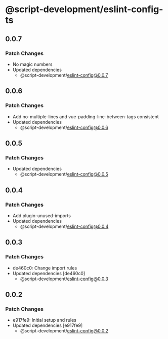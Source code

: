 # @script-development/eslint-config-ts

## 0.0.7

### Patch Changes

- No magic numbers
- Updated dependencies
  - @script-development/eslint-config@0.0.7

## 0.0.6

### Patch Changes

- Add no-multiple-lines and vue-padding-line-between-tags consistent
- Updated dependencies
  - @script-development/eslint-config@0.0.6

## 0.0.5

### Patch Changes

- Updated dependencies
  - @script-development/eslint-config@0.0.5

## 0.0.4

### Patch Changes

- Add plugin-unused-imports
- Updated dependencies
  - @script-development/eslint-config@0.0.4

## 0.0.3

### Patch Changes

- de460c0: Change import rules
- Updated dependencies [de460c0]
  - @script-development/eslint-config@0.0.3

## 0.0.2

### Patch Changes

- e917fe9: Initial setup and rules
- Updated dependencies [e917fe9]
  - @script-development/eslint-config@0.0.2
